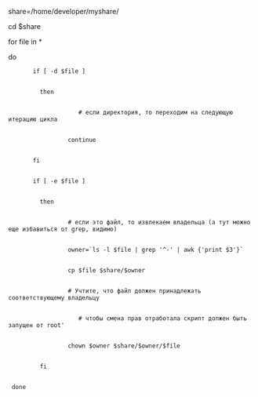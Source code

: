 share=/home/developer/myshare/


cd $share


for file in *


 do


           if [ -d $file ]


             then


     		            # если директория, то переходим на следующую итерацию цикла


                     continue


           fi


           if [ -e $file ]


             then


                     # если это файл, то извлекаем владельца (а тут можно еще избавиться от grep, видимо)


                     owner=`ls -l $file | grep '^-' | awk {'print $3'}`


                     cp $file $share/$owner


                     # Учтите, что файл должен принадлежать соответствующему владельцу


     		            # чтобы смена прав отработала скрипт должен быть запущен от root'


                     chown $owner $share/$owner/$file


             fi


     done
